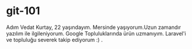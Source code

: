 # git-101
Adım Vedat Kurtay, 22 yaşındayım. Mersinde yaşıyorum.Uzun zamandır yazılım ile ilgileniyorum. Google Topluluklarında ürün uzmanıyım. Laravel'i ve topluluğu severek takip ediyorum :) . 
